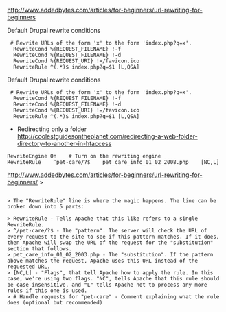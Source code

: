 http://www.addedbytes.com/articles/for-beginners/url-rewriting-for-beginners    

Default Drupal rewrite conditions
````
 # Rewrite URLs of the form 'x' to the form 'index.php?q=x'.
  RewriteCond %{REQUEST_FILENAME} !-f
  RewriteCond %{REQUEST_FILENAME} !-d
  RewriteCond %{REQUEST_URI} !=/favicon.ico
  RewriteRule ^(.*)$ index.php?q=$1 [L,QSA]
````


Default Drupal rewrite conditions
````
 # Rewrite URLs of the form 'x' to the form 'index.php?q=x'.
  RewriteCond %{REQUEST_FILENAME} !-f
  RewriteCond %{REQUEST_FILENAME} !-d
  RewriteCond %{REQUEST_URI} !=/favicon.ico
  RewriteRule ^(.*)$ index.php?q=$1 [L,QSA]
````

* Redirecting only a folder    
http://coolestguidesontheplanet.com/redirecting-a-web-folder-directory-to-another-in-htaccess   
````
RewriteEngine On    # Turn on the rewriting engine
RewriteRule    ^pet-care/?$    pet_care_info_01_02_2008.php    [NC,L] 
````
http://www.addedbytes.com/articles/for-beginners/url-rewriting-for-beginners/ > 
````
 
> The "RewriteRule" line is where the magic happens. The line can be broken down into 5 parts:

> RewriteRule - Tells Apache that this like refers to a single RewriteRule.
> ^/pet-care/?$ - The "pattern". The server will check the URL of every request to the site to see if this pattern matches. If it does, then Apache will swap the URL of the request for the "substitution" section that follows.
> pet_care_info_01_02_2003.php - The "substitution". If the pattern above matches the request, Apache uses this URL instead of the requested URL.
> [NC,L] - "Flags", that tell Apache how to apply the rule. In this case, we're using two flags. "NC", tells Apache that this rule should be case-insensitive, and "L" tells Apache not to process any more rules if this one is used.
> # Handle requests for "pet-care" - Comment explaining what the rule does (optional but recommended)
````
